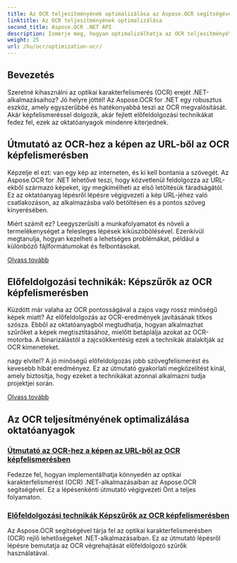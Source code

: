 ```yaml
---
title: Az OCR teljesítményének optimalizálása az Aspose.OCR segítségével .NET-hez
linktitle: Az OCR teljesítményének optimalizálása
second_title: Aspose.OCR .NET API
description: Ismerje meg, hogyan optimalizálhatja az OCR teljesítményét az Aspose.OCR for .NET használatával. Részletes oktatóanyagaink a képfelismerésről, az előfeldolgozási szűrőkről és a gyakorlati megvalósítási lépésekről szólnak.
weight: 25
url: /hu/ocr/optimization-ocr/
---
```

## Bevezetés

Szeretné kihasználni az optikai karakterfelismerés (OCR) erejét .NET-alkalmazásaihoz? Jó helyre jöttél! Az Aspose.OCR for .NET egy robusztus eszköz, amely egyszerűbbé és hatékonyabbá teszi az OCR megvalósítását. Akár képfelismeréssel dolgozik, akár fejlett előfeldolgozási technikákat fedez fel, ezek az oktatóanyagok mindenre kiterjednek.

## Útmutató az OCR-hez a képen az URL-ből az OCR képfelismerésben

Képzelje el ezt: van egy kép az interneten, és ki kell bontania a szövegét. Az Aspose.OCR for .NET lehetővé teszi, hogy közvetlenül feldolgozza az URL-ekből származó képeket, így megkímélheti az első letöltésük fáradságától. Ez az oktatóanyag lépésről lépésre végigvezeti a kép URL-jéhez való csatlakozáson, az alkalmazásba való betöltésen és a pontos szöveg kinyerésében.

Miért számít ez? Leegyszerűsíti a munkafolyamatot és növeli a termelékenységet a felesleges lépések kiküszöbölésével. Ezenkívül megtanulja, hogyan kezelheti a lehetséges problémákat, például a különböző fájlformátumokat és felbontásokat.

[Olvass tovább](./guide-to-ocr-on-image-from-url/)

## Előfeldolgozási technikák: Képszűrők az OCR képfelismerésben

Küzdött már valaha az OCR pontosságával a zajos vagy rossz minőségű képek miatt? Az előfeldolgozás az OCR-eredmények javításának titkos szósza. Ebből az oktatóanyagból megtudhatja, hogyan alkalmazhat szűrőket a képek megtisztításához, mielőtt betáplálja azokat az OCR-motorba. A binarizálástól a zajcsökkentésig ezek a technikák átalakítják az OCR kimeneteket.

nagy elvitel? A jó minőségű előfeldolgozás jobb szövegfelismerést és kevesebb hibát eredményez. Ez az útmutató gyakorlati megközelítést kínál, amely biztosítja, hogy ezeket a technikákat azonnal alkalmazni tudja projektjei során.

[Olvass tovább](./preprocessing-techniques-filters-for-image/)

## Az OCR teljesítményének optimalizálása oktatóanyagok
### [Útmutató az OCR-hez a képen az URL-ből az OCR képfelismerésben](./guide-to-ocr-on-image-from-url/)
Fedezze fel, hogyan implementálhatja könnyedén az optikai karakterfelismerést (OCR) .NET-alkalmazásaiban az Aspose.OCR segítségével. Ez a lépésenkénti útmutató végigvezeti Önt a teljes folyamaton.
### [Előfeldolgozási technikák Képszűrők az OCR képfelismerésben](./preprocessing-techniques-filters-for-image/)
Az Aspose.OCR segítségével tárja fel az optikai karakterfelismerésben (OCR) rejlő lehetőségeket .NET-alkalmazásaiban. Ez az útmutató lépésről lépésre bemutatja az OCR végrehajtását előfeldolgozó szűrők használatával.